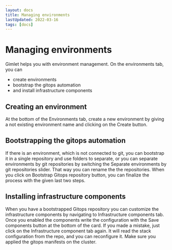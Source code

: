 ```yaml
---
layout: docs
title: Managing environments
lastUpdated: 2022-03-16
tags: [docs]
---
```


# Managing environments

Gimlet helps you with environment management. On the environments tab, you can
- create environments
- bootstrap the gitops automation
- and install infrastructure components

## Creating an environment

At the bottom of the Environments tab, create a new environment by giving a not existing environment name and clicking on the Create button.

## Bootstrapping the gitops automation

If there is an environment, which is not connected to git, you can bootstrap it in a single repository and use folders to separate, or you can separate environments by git repositories by switching the Separate environments by git repositories slider. That way you can rename the the repositories. When you click on Bootstrap Gitops repository button, you can finalize the process with the given last two steps.

## Installing infrastructure components

When you have a bootstrapped Gitops repository you can customize the infrastructure components by navigating to Infrastructure components tab. Once you enabled the components write the configuration with the Save components button at the bottom of the card. If you made a mistake, just click on the Infrastructure component tab again. It will read the stack configuration from the repo, and you can reconfigure it. Make sure you applied the gitops manifests on the cluster.
